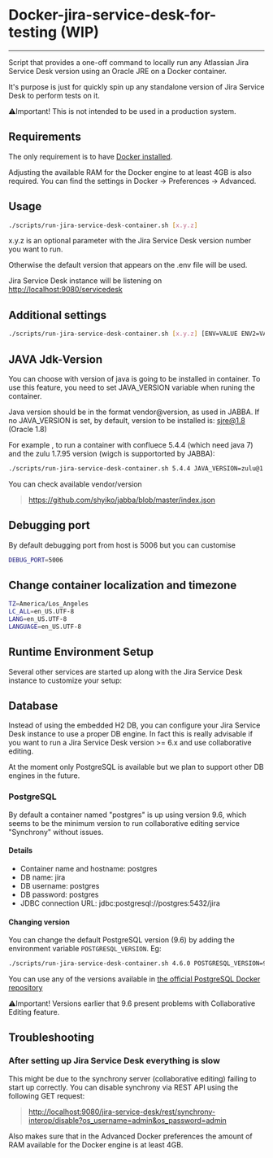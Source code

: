 # Docker-jira-service-desk-for-testing (WIP)

---

Script that provides a one-off command to locally run any Atlassian Jira Service Desk version using an Oracle JRE on a Docker container.

It's purpose is just for quickly spin up any standalone version of Jira Service Desk to perform tests on it.

⚠️Important! This is not intended to be used in a production system.

## Requirements

The only requirement is to have [Docker installed](https://www.docker.com/products/docker-desktop).

Adjusting the available RAM for the Docker engine to at least 4GB is also required. You can find the settings in Docker -> Preferences -> Advanced.

## Usage

```bash
./scripts/run-jira-service-desk-container.sh [x.y.z]

```

x.y.z is an optional parameter with the Jira Service Desk version number you want to run.

Otherwise the default version that appears on the .env file will be used.

Jira Service Desk instance will be listening on <http://localhost:9080/servicedesk>

## Additional settings

```bash
./scripts/run-jira-service-desk-container.sh [x.y.z] [ENV=VALUE ENV2=VALUE]
```

## JAVA Jdk-Version

You can choose with version of java is going to be installed in container.
To use this feature, you need to set JAVA_VERSION variable when runing the container.

Java version should be in the format vendor@version, as used in JABBA.
If no JAVA_VERSION is set, by default, version to be installed is: sjre@1.8 (Oracle 1.8)

For example , to run a container with confluece 5.4.4 (which need java 7) and the zulu 1.7.95 version (wigch is supportorted by JABBA):

```bash
./scripts/run-jira-service-desk-container.sh 5.4.4 JAVA_VERSION=zulu@1.7.95
```

You can check available vendor/version
> <https://github.com/shyiko/jabba/blob/master/index.json>

## Debugging port

By default debugging port from host is 5006 but you can customise

```bash
DEBUG_PORT=5006
```

## Change container localization and timezone

 ```bash
 TZ=America/Los_Angeles
 LC_ALL=en_US.UTF-8
 LANG=en_US.UTF-8
 LANGUAGE=en_US.UTF-8
 ```

## Runtime Environment Setup

Several other services are started up along with the Jira Service Desk instance to customize your setup:

## Database

Instead of using the embedded H2 DB, you can configure your Jira Service Desk instance to use a proper DB engine. In fact this is really advisable if you want to run a Jira Service Desk version >= 6.x and use collaborative editing.

At the moment only PostgreSQL is available but we plan to support other DB engines in the future.

### PostgreSQL

By default a container named "postgres" is up using version 9.6, which seems to be the minimum version to run collaborative editing service "Synchrony" without issues.

#### Details

- Container name and hostname: postgres
- DB name: jira
- DB username: postgres
- DB password: postgres
- JDBC connection URL: jdbc:postgresql://postgres:5432/jira

#### Changing version

You can change the default PostgreSQL version (9.6) by adding the environment variable `POSTGRESQL_VERSION`. Eg:

```bash
./scripts/run-jira-service-desk-container.sh 4.6.0 POSTGRESQL_VERSION=9.6
```

You can use any of the versions available in [the official PostgreSQL Docker repository](https://hub.docker.com/_/postgres)

⚠️Important! Versions earlier that 9.6 present problems with Collaborative Editing feature.

## Troubleshooting

### After setting up Jira Service Desk everything is slow

This might be due to the synchrony server (collaborative editing) failing to start up correctly. You can disable synchrony via REST API using the following GET request:

> <http://localhost:9080/jira-service-desk/rest/synchrony-interop/disable?os_username=admin&os_password=admin>

Also makes sure that in the Advanced Docker preferences the amount of RAM available for the Docker engine is at least 4GB.
